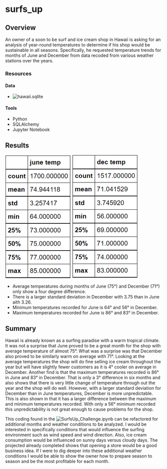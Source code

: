 # surfs_up
## Overview
An owner of a soon to be surf and ice cream shop in Hawaii is asking for an analysis of year-round temperatures to determine if his shop would be sustainable in all seasons. Specifically, he requested temperature trends for months of June and December from data recoded from various weather stations over the years.  

### Resources
#### Data
- ![hawaii.sqlite](https://github.com/LauraHaq/surfs_up/blob/main/hawaii.sqlite)
#### Tools
- Python
- SQLAlchemy
- Jupyter Notebook

## Results
![june](https://github.com/LauraHaq/surfs_up/blob/main/june_temp_statistics.png) ![dec](https://github.com/LauraHaq/surfs_up/blob/main/dec_temp_statistics.png)

- Average temperatures during months of June (75&deg;) and December (71&deg;) only show a four degree difference.
- There is a larger standard deviation in December with 3.75 than in June aith 3.26.
- Minimum temperatures recorded for June is 64&deg; and 56&deg; in December.
- Maximum temperatures recorded for June is 86&deg; and 83&deg; in December. 

## Summary
Hawaii is already known as a surfing paradise with a warm tropical climate. It was not a surprise that June proved to be a great month for the shop with average temperature of almost 75&deg;. What was a surprise was that December also proved to be similarly warm on average with 71&deg;. Looking at the average temperatures the shop will do fine selling ice cream throughout the year but will have slightly fewer customers as it is 4&deg; cooler on average in December. Another find is that the maximum temperatures recorded is 86&deg; in June and 83&deg; in December. That is only a 3&deg; difference in six months and also shows that there is very little change of temperature through out the year and the shop will do well. However, with a larger standard deviation for December than in June temperatures, December is more unpredictable. This is also shown in that it has a larger difference between the maximum and minimum temperatures recorded. With only a 56&deg; minimum recorded this unpredictability is not great enough to cause problems for the shop. 

This coding found in the ![SurfsUp_Challenge.ipynb](https://github.com/LauraHaq/surfs_up/blob/main/SurfsUp_Challenge.ipynb) can be refactored for additional months and weather conditions to be analyzed. I would be interested in specifically conditions that would influence the surfing environment such as wind speed and wind direction. Also, ice cream consumption would be influenced on sunny days versus cloudy days. The projected already completed shows that opening a store would be a good business idea. If I were to dig deeper into these additional weather conditions I would be able to show the owner how to prepare season to season and be the most profitable for each month.
